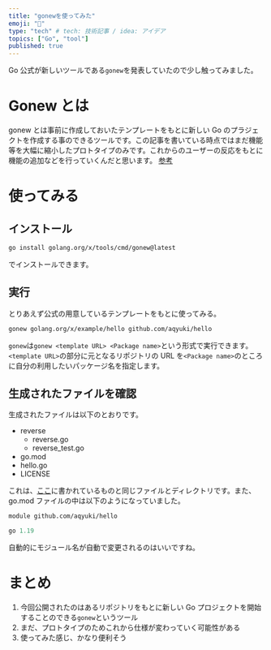```yaml
---
title: "gonewを使ってみた"
emoji: "📝"
type: "tech" # tech: 技術記事 / idea: アイデア
topics: ["Go", "tool"]
published: true
---
```


Go 公式が新しいツールである`gonew`を発表していたので少し触ってみました。

# Gonew とは

gonew とは事前に作成しておいたテンプレートをもとに新しい Go のプラジェクトを作成する事のできるツールです。この記事を書いている時点ではまだ機能等を大幅に縮小したプロトタイプのみです。これからのユーザーの反応をもとに 機能の追加などを行っていくんだと思います。
[参考](https://go.dev/blog/gonew)

# 使ってみる

## インストール

```bash
go install golang.org/x/tools/cmd/gonew@latest
```

でインストールできます。

## 実行

とりあえず公式の用意しているテンプレートをもとに使ってみる。



```bash
gonew golang.org/x/example/hello github.com/aqyuki/hello
```

`gonew`は`gonew <template URL> <Package name>`という形式で実行できます。`<template URL>`の部分に元となるリポジトリの URL を`<Package name>`のところに自分の利用したいパッケージ名を指定します。

## 生成されたファイルを確認

生成されたファイルは以下のとおりです。

- reverse
  - reverse.go
  - reverse_test.go
- go.mod
- hello.go
- LICENSE

これは、[ここ](https://pkg.go.dev/golang.org/x/example/hello)に書かれているものと同じファイルとディレクトリです。また、go.mod ファイルの中は以下のようになっていました。

```:go.mod
module github.com/aqyuki/hello

go 1.19
```

自動的にモジュール名が自動で変更されるのはいいですね。

# まとめ

1. 今回公開されたのはあるリポジトリをもとに新しい Go プロジェクトを開始することのできる`gonew`というツール
2. まだ、プロトタイプのためこれから仕様が変わっていく可能性がある
3. 使ってみた感じ、かなり便利そう
